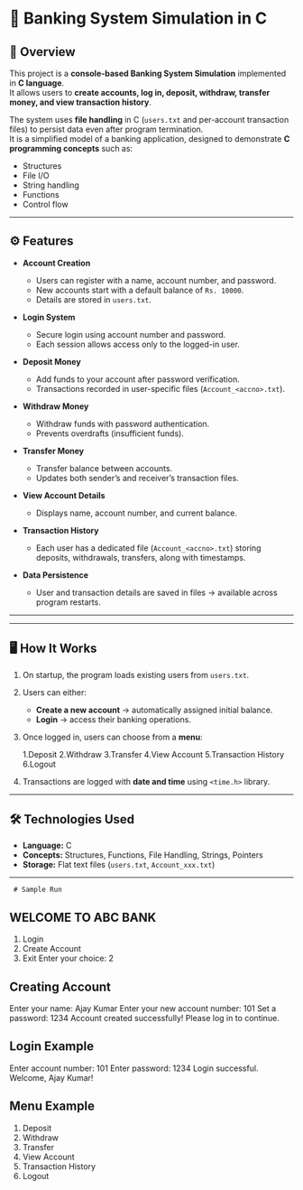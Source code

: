 # 🏦 Banking System Simulation in C

## 📌 Overview
This project is a **console-based Banking System Simulation** implemented in **C language**.  
It allows users to **create accounts, log in, deposit, withdraw, transfer money, and view transaction history**.  

The system uses **file handling** in C (`users.txt` and per-account transaction files) to persist data even after program termination.  
It is a simplified model of a banking application, designed to demonstrate **C programming concepts** such as:
- Structures
- File I/O
- String handling
- Functions
- Control flow

---

## ⚙️ Features
- **Account Creation**  
  - Users can register with a name, account number, and password.  
  - New accounts start with a default balance of `Rs. 10000`.  
  - Details are stored in `users.txt`.

- **Login System**  
  - Secure login using account number and password.  
  - Each session allows access only to the logged-in user.  

- **Deposit Money**  
  - Add funds to your account after password verification.  
  - Transactions recorded in user-specific files (`Account_<accno>.txt`).  

- **Withdraw Money**  
  - Withdraw funds with password authentication.  
  - Prevents overdrafts (insufficient funds).  

- **Transfer Money**  
  - Transfer balance between accounts.  
  - Updates both sender’s and receiver’s transaction files.  

- **View Account Details**  
  - Displays name, account number, and current balance.  

- **Transaction History**  
  - Each user has a dedicated file (`Account_<accno>.txt`) storing deposits, withdrawals, transfers, along with timestamps.  

- **Data Persistence**  
  - User and transaction details are saved in files → available across program restarts.  

---


---

## 🖥️ How It Works
1. On startup, the program loads existing users from `users.txt`.  
2. Users can either:
   - **Create a new account** → automatically assigned initial balance.  
   - **Login** → access their banking operations.  
3. Once logged in, users can choose from a **menu**:
     
     1.Deposit
     2.Withdraw
     3.Transfer
     4.View Account
     5.Transaction History
     6.Logout  
4. Transactions are logged with **date and time** using `<time.h>` library.  

---

## 🛠️ Technologies Used
- **Language:** C  
- **Concepts:** Structures, Functions, File Handling, Strings, Pointers  
- **Storage:** Flat text files (`users.txt`, `Account_xxx.txt`)  

---


     # Sample Run

WELCOME TO ABC BANK
------------------------------------------------------------
1. Login
2. Create Account
3. Exit
Enter your choice: 2

Creating Account
-----------------------------------
Enter your name: Ajay Kumar
Enter your new account number: 101
Set a password: 1234
Account created successfully! Please log in to continue.

## Login Example

Enter account number: 101
Enter password: 1234
Login successful. Welcome, Ajay Kumar!

## Menu Example

1. Deposit
2. Withdraw
3. Transfer
4. View Account
5. Transaction History
6. Logout

